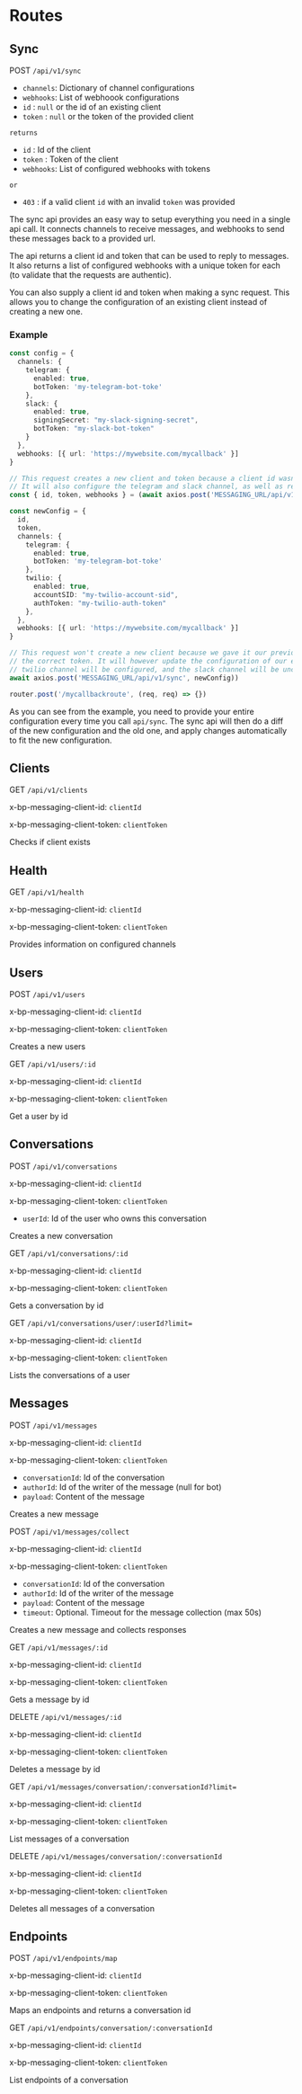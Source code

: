 # Routes

## Sync

POST `/api/v1/sync`

- `channels`: Dictionary of channel configurations
- `webhooks`: List of webhoook configurations
- `id` : `null` or the id of an existing client
- `token` : `null` or the token of the provided client

`returns`

- `id` : Id of the client
- `token` : Token of the client
- `webhooks`: List of configured webhooks with tokens

`or`

- `403` : if a valid client `id` with an invalid `token` was provided

The sync api provides an easy way to setup everything you need in a single api call. It connects channels to receive messages, and webhooks to send these messages back to a provided url.

The api returns a client id and token that can be used to reply to messages. It also returns a list of configured webhooks with a unique token for each (to validate that the requests are authentic).

You can also supply a client id and token when making a sync request. This allows you to change the configuration of an existing client instead of creating a new one.

### Example

```ts
const config = {
  channels: {
    telegram: {
      enabled: true,
      botToken: 'my-telegram-bot-toke'
    },
    slack: {
      enabled: true,
      signingSecret: "my-slack-signing-secret",
      botToken: "my-slack-bot-token"
    }
  },
  webhooks: [{ url: 'https://mywebsite.com/mycallback' }]
}

// This request creates a new client and token because a client id wasn't supplied.
// It will also configure the telegram and slack channel, as well as return a token for the provided webhook
const { id, token, webhooks } = (await axios.post('MESSAGING_URL/api/v1/sync', config)).data

const newConfig = {
  id,
  token,
  channels: {
    telegram: {
      enabled: true,
      botToken: 'my-telegram-bot-toke'
    },
    twilio: {
      enabled: true,
      accountSID: "my-twilio-account-sid",
      authToken: "my-twilio-auth-token"
    },
  },
  webhooks: [{ url: 'https://mywebsite.com/mycallback' }]
}

// This request won't create a new client because we gave it our previously obtained client id along with
// the correct token. It will however update the configuration of our existing client. In this case the
// twilio channel will be configured, and the slack channel will be unconfigured
await axios.post('MESSAGING_URL/api/v1/sync', newConfig))

router.post('/mycallbackroute', (req, req) => {})
```

As you can see from the example, you need to provide your entire configuration every time you call `api/sync`. The sync api will then do a diff of the new configuration and the old one, and apply changes automatically to fit the new configuration.

## Clients

GET `/api/v1/clients`

x-bp-messaging-client-id: `clientId`

x-bp-messaging-client-token: `clientToken`

Checks if client exists

## Health

GET `/api/v1/health`

x-bp-messaging-client-id: `clientId`

x-bp-messaging-client-token: `clientToken`

Provides information on configured channels

## Users

POST `/api/v1/users`

x-bp-messaging-client-id: `clientId`

x-bp-messaging-client-token: `clientToken`

Creates a new users

GET `/api/v1/users/:id`

x-bp-messaging-client-id: `clientId`

x-bp-messaging-client-token: `clientToken`

Get a user by id

## Conversations

POST `/api/v1/conversations`

x-bp-messaging-client-id: `clientId`

x-bp-messaging-client-token: `clientToken`

- `userId`: Id of the user who owns this conversation

Creates a new conversation

GET `/api/v1/conversations/:id`

x-bp-messaging-client-id: `clientId`

x-bp-messaging-client-token: `clientToken`

Gets a conversation by id

GET `/api/v1/conversations/user/:userId?limit=`

x-bp-messaging-client-id: `clientId`

x-bp-messaging-client-token: `clientToken`

Lists the conversations of a user

## Messages

POST `/api/v1/messages`

x-bp-messaging-client-id: `clientId`

x-bp-messaging-client-token: `clientToken`

- `conversationId`: Id of the conversation
- `authorId`: Id of the writer of the message (null for bot)
- `payload`: Content of the message

Creates a new message

POST `/api/v1/messages/collect`

x-bp-messaging-client-id: `clientId`

x-bp-messaging-client-token: `clientToken`

- `conversationId`: Id of the conversation
- `authorId`: Id of the writer of the message
- `payload`: Content of the message
- `timeout`: Optional. Timeout for the message collection (max 50s)

Creates a new message and collects responses

GET `/api/v1/messages/:id`

x-bp-messaging-client-id: `clientId`

x-bp-messaging-client-token: `clientToken`

Gets a message by id

DELETE `/api/v1/messages/:id`

x-bp-messaging-client-id: `clientId`

x-bp-messaging-client-token: `clientToken`

Deletes a message by id

GET `/api/v1/messages/conversation/:conversationId?limit=`

x-bp-messaging-client-id: `clientId`

x-bp-messaging-client-token: `clientToken`

List messages of a conversation

DELETE `/api/v1/messages/conversation/:conversationId`

x-bp-messaging-client-id: `clientId`

x-bp-messaging-client-token: `clientToken`

Deletes all messages of a conversation

## Endpoints

POST `/api/v1/endpoints/map`

x-bp-messaging-client-id: `clientId`

x-bp-messaging-client-token: `clientToken`

Maps an endpoints and returns a conversation id

GET `/api/v1/endpoints/conversation/:conversationId`

x-bp-messaging-client-id: `clientId`

x-bp-messaging-client-token: `clientToken`

List endpoints of a conversation
